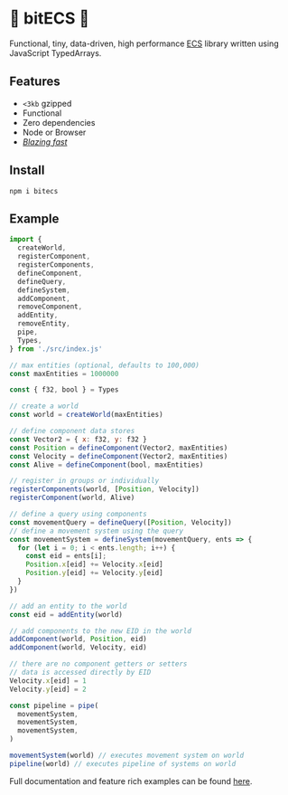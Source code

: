 # 👾 bitECS 👾

Functional, tiny, data-driven, high performance [ECS](https://en.wikipedia.org/wiki/Entity_component_system) library written using JavaScript TypedArrays.

## Features
- `<3kb` gzipped
- Functional
- Zero dependencies
- Node or Browser
- [_Blazing fast_](https://github.com/noctjs/ecs-benchmark)

## Install
```
npm i bitecs
```

## Example

```js
import { 
  createWorld,
  registerComponent,
  registerComponents,
  defineComponent,
  defineQuery,
  defineSystem,
  addComponent,
  removeComponent,
  addEntity,
  removeEntity,
  pipe,
  Types,
} from './src/index.js'

// max entities (optional, defaults to 100,000)
const maxEntities = 1000000

const { f32, bool } = Types

// create a world
const world = createWorld(maxEntities)

// define component data stores
const Vector2 = { x: f32, y: f32 }
const Position = defineComponent(Vector2, maxEntities)
const Velocity = defineComponent(Vector2, maxEntities)
const Alive = defineComponent(bool, maxEntities)

// register in groups or individually
registerComponents(world, [Position, Velocity])
registerComponent(world, Alive)

// define a query using components
const movementQuery = defineQuery([Position, Velocity])
// define a movement system using the query
const movementSystem = defineSystem(movementQuery, ents => {
  for (let i = 0; i < ents.length; i++) {
    const eid = ents[i];
    Position.x[eid] += Velocity.x[eid]
    Position.y[eid] += Velocity.y[eid]
  }
})

// add an entity to the world
const eid = addEntity(world)

// add components to the new EID in the world
addComponent(world, Position, eid)
addComponent(world, Velocity, eid)

// there are no component getters or setters
// data is accessed directly by EID
Velocity.x[eid] = 1
Velocity.y[eid] = 2

const pipeline = pipe(
  movementSystem,
  movementSystem,
  movementSystem,
)

movementSystem(world) // executes movement system on world
pipeline(world) // executes pipeline of systems on world
```

Full documentation and feature rich examples can be found [here](DOCS.md).
